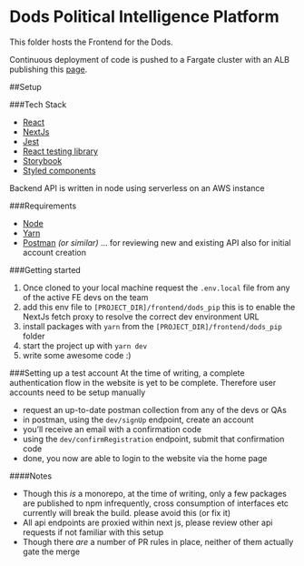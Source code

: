 # Dods Political Intelligence Platform

This folder hosts the Frontend for the Dods.

Continuous deployment of code is pushed to a Fargate cluster with an ALB publishing this [page](http://dods-publi-bb29eyratgfk-1522307155.eu-west-1.elb.amazonaws.com/).

##Setup

###Tech Stack
- [React](https://reactjs.org/)
- [NextJs](https://nextjs.org/docs/getting-started)
- [Jest](https://jestjs.io)
- [React testing library](https://testing-library.com/docs/react-testing-library/intro/)
- [Storybook](https://storybook.js.org/docs/react/get-started/introduction)
- [Styled components](https://styled-components.com/docs)

Backend API is written in node using serverless on an AWS instance

###Requirements
- [Node](https://nodejs.org/en/download/)
- [Yarn](https://yarnpkg.com/getting-started/install)
- [Postman](https://www.postman.com/downloads/) _(or similar)_ ... for reviewing new and existing API also for initial account creation

###Getting started
1. Once cloned to your local machine request the `.env.local` file from any of the active FE devs on the team 
2. add this env file to `[PROJECT_DIR]/frontend/dods_pip` this is to enable the NextJs fetch proxy to resolve the correct dev environment URL
3. install packages with `yarn` from the `[PROJECT_DIR]/frontend/dods_pip` folder
4. start the project up with `yarn dev`
5. write some awesome code :)

###Setting up a test account
At the time of writing, a complete authentication flow in the website is yet to be complete. Therefore user accounts need to be setup manually

- request an up-to-date postman collection from any of the devs or QAs 
- in postman, using the `dev/signUp` endpoint, create an account
- you’ll receive an email with a confirmation code 
- using the `dev/confirmRegistration` endpoint, submit that confirmation code 
- done, you now are able to login to the website via the home page

####Notes
- Though this _is_ a monorepo, at the time of writing, only a few packages are published to npm infrequently, cross consumption of interfaces etc currently will break the build. please avoid this (or fix it)
- All api endpoints are proxied within next js, please review other api requests if not familiar with this setup
- Though there _are_ a number of PR rules in place, neither of them actually gate the merge

